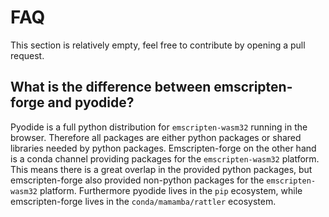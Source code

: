 # FAQ

This section is relatively empty, feel free to contribute by opening a pull request.

## What is the difference between emscripten-forge and pyodide?

Pyodide is a full python distribution for `emscripten-wasm32` running in the browser.
Therefore all packages are either python packages or shared libraries needed by python packages.
Emscripten-forge on the other hand is a conda channel providing packages for the `emscripten-wasm32` platform.
This means there is a great overlap in the provided python packages, but emscripten-forge also  provided non-python packages for the `emscripten-wasm32` platform.
Furthermore pyodide lives in the `pip` ecosystem, while emscripten-forge lives in the `conda/mamamba/rattler` ecosystem.